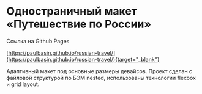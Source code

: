 # Одностраничный макет «Путешествие по России»

Ссылка на Github Pages

[https://paulbasin.github.io/russian-travel/](https://paulbasin.github.io/russian-travel/){target="_blank"}

Адаптивный макет под основные размеры девайсов.
Проект сделан с файловой структурой по БЭМ nested, использованы технологии flexbox и grid layout.


